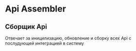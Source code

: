 # Api Assembler
## Сборщик Api

Отвечает за иницилизацию, обновление и сборку всех Api с послудующей интеграцией в систему 